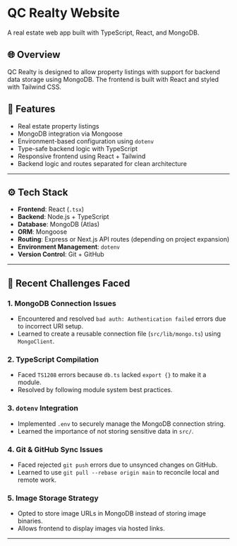 # QC Realty Website

A real estate web app built with TypeScript, React, and MongoDB.

## 🌐 Overview

QC Realty is designed to allow property listings with support for backend data storage using MongoDB. The frontend is built with React and styled with Tailwind CSS.

## 📌 Features

- Real estate property listings
- MongoDB integration via Mongoose
- Environment-based configuration using `dotenv`
- Type-safe backend logic with TypeScript
- Responsive frontend using React + Tailwind
- Backend logic and routes separated for clean architecture

---

## ⚙️ Tech Stack

- **Frontend**: React (`.tsx`)
- **Backend**: Node.js + TypeScript
- **Database**: MongoDB (Atlas)
- **ORM**: Mongoose
- **Routing**: Express or Next.js API routes (depending on project expansion)
- **Environment Management**: `dotenv`
- **Version Control**: Git + GitHub

---

## 🧠 Recent Challenges Faced

### 1. **MongoDB Connection Issues**
- Encountered and resolved `bad auth: Authentication failed` errors due to incorrect URI setup.
- Learned to create a reusable connection file (`src/lib/mongo.ts`) using `MongoClient`.

### 2. **TypeScript Compilation**
- Faced `TS1208` errors because `db.ts` lacked `export {}` to make it a module.
- Resolved by following module system best practices.

### 3. **`dotenv` Integration**
- Implemented `.env` to securely manage the MongoDB connection string.
- Learned the importance of not storing sensitive data in `src/`.

### 4. **Git & GitHub Sync Issues**
- Faced rejected `git push` errors due to unsynced changes on GitHub.
- Learned to use `git pull --rebase origin main` to reconcile local and remote work.

### 5. **Image Storage Strategy**
- Opted to store image URLs in MongoDB instead of storing image binaries.
- Allows frontend to display images via hosted links.

---